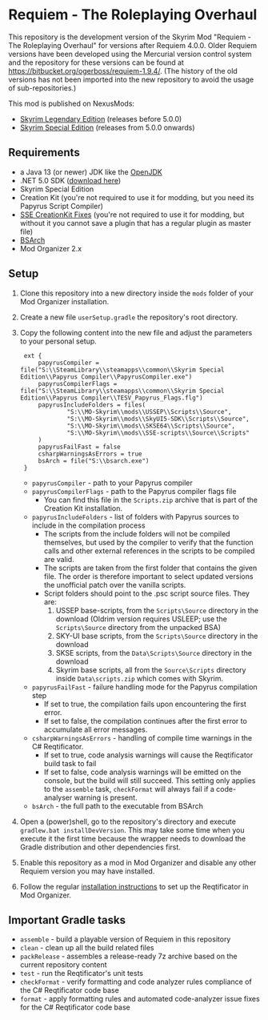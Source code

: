 # Requiem - The Roleplaying Overhaul

This repository is the development version of the Skyrim Mod "Requiem - The Roleplaying Overhaul" for versions after
Requiem 4.0.0.
Older Requiem versions have been developed using the Mercurial version control system and the repository for these
versions can be found at https://bitbucket.org/ogerboss/requiem-1.9.4/.
(The history of the old versions has not been imported into the new repository to avoid the usage of sub-repositories.)

This mod is published on NexusMods:

* [Skyrim Legendary Edition](https://www.nexusmods.com/skyrim/mods/19281) (releases before 5.0.0)
* [Skyrim Special Edition](https://www.nexusmods.com/skyrimspecialedition/mods/60888) (releases from 5.0.0 onwards)

## Requirements

* a Java 13 (or newer) JDK like the [OpenJDK](https://jdk.java.net/)
* .NET 5.0 SDK ([download here](https://dotnet.microsoft.com/download))
* Skyrim Special Edition
* Creation Kit (you're not required to use it for modding, but you need its Papyrus Script Compiler)
* [SSE CreationKit Fixes](https://www.nexusmods.com/skyrimspecialedition/mods/20061) (you're not required to use it for modding, but without it you cannot save a plugin that has a regular plugin as master file)
* [BSArch](https://www.nexusmods.com/newvegas/mods/64745)
* Mod Organizer 2.x

## Setup

1. Clone this repository into a new directory inside the `mods` folder of your Mod Organizer installation.
2. Create a new file `userSetup.gradle` the repository's root directory.
3. Copy the following content into the new file and adjust the parameters to your personal setup.

        ext {
            papyrusCompiler = file("S:\\SteamLibrary\\steamapps\\common\\Skyrim Special Edition\\Papyrus Compiler\\PapyrusCompiler.exe")
            papyrusCompilerFlags = file("S:\\SteamLibrary\\steamapps\\common\\Skyrim Special Edition\\Papyrus Compiler\\TESV_Papyrus_Flags.flg")
            papyrusIncludeFolders = files(
                    "S:\\MO-Skyrim\\mods\\USSEP\\Scripts\\Source",
                    "S:\\MO-Skyrim\\mods\\SkyUI5-SDK\\Scripts\\Source",
                    "S:\\MO-Skyrim\\mods\\SKSE64\\Scripts\\Source",
                    "S:\\MO-Skyrim\\mods\\SSE-scripts\\Source\\Scripts"
            )
            papyrusFailFast = false
            csharpWarningsAsErrors = true
            bsArch = file("S:\\bsarch.exe")
        }

    * `papyrusCompiler` - path to your Papyrus compiler
    * `papyrusCompilerFlags` - path to the Papyrus compiler flags file
        * You can find this file in the `Scripts.zip` archive that is part of the Creation Kit installation.
    * `papyrusIncludeFolders` - list of folders with Papyrus sources to include in the compilation process
        * The scripts from the include folders will not be compiled themselves, but used by the compiler to verify
        that the function calls and other external references in the scripts to be compiled are valid.
        * The scripts are taken from the first folder that contains the given file.
        The order is therefore important to select updated versions the unofficial patch over the vanilla scripts.
        * Script folders should point to the .psc script source files. They are:
            1. USSEP base-scripts, from the `Scripts\Source` directory in the download
            (Oldrim version requires USLEEP; use the `Scripts\Source` directory from the unpacked BSA)
            2. SKY-UI base scripts, from the `Scripts\Source` directory in the download
            3. SKSE scripts, from the `Data\Scripts\Source` directory in the download
            4. Skyrim base scripts, all from the `Source\Scripts` directory inside `Data\scripts.zip` which comes with Skyrim.
    * `papyrusFailFast` - failure handling mode for the Papyrus compilation step
        * If set to true, the compilation fails upon encountering the first error.
        * If set to false, the compilation continues after the first error to accumulate all error messages.
    * `csharpWarningsAsErrors` - handling of compile time warnings in the C# Reqtificator.
        * If set to true, code analysis warnings will cause the Reqtificator build task to fail
        * If set to false, code analysis warnings will be emitted on the console, but the build will still succeed.
        This setting only applies to the `assemble` task, `checkFormat` will always fail if a code-analyser warning is
        present.
    * `bsArch` - the full path to the executable from BSArch

4. Open a (power)shell, go to the repository's directory and execute `gradlew.bat installDevVersion`. This may take
some time when you execute it the first time because the wrapper needs to download the Gradle distribution and other
dependencies first.
5. Enable this repository as a mod in Mod Organizer and disable any other Requiem version you may have installed.
6. Follow the regular [installation instructions](https://requiem.atlassian.net/wiki/spaces/RS/pages/765394945) to set
up the Reqtificator in Mod Organizer.

## Important Gradle tasks

* `assemble` - build a playable version of Requiem in this repository
* `clean` - clean up all the build related files
* `packRelease` - assembles a release-ready 7z archive based on the current repository content
* `test` - run the Reqtificator's unit tests
* `checkFormat` - verify formatting and code analyzer rules compliance of the C# Reqtificator code base
* `format` - apply formatting rules and automated code-analyzer issue fixes for the C# Reqtificator code base